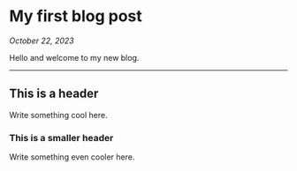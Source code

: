 # My first blog post

*October 22, 2023*

Hello and welcome to my new blog.

---

## This is a header

Write something cool here.

### This is a smaller header

Write something even cooler here.
